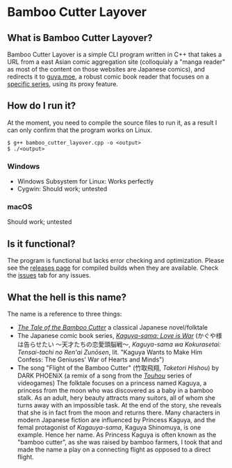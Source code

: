 # Bamboo Cutter Layover

## What is Bamboo Cutter Layover?
Bamboo Cutter Layover is a simple CLI program written in C++ that takes a URL from a east Asian comic aggregation site (colloquialy a "manga reader" as most of the content on those websites are Japanese comics), and redirects it to [guya.moe](https://guya.moe), a robust comic book reader that focuses on a [specific series](https://en.wikipedia.org/wiki/Kaguya-sama:_Love_Is_War), using its proxy feature.

## How do I run it?
At the moment, you need to compile the source files to run it, as a result I can only confirm that the program works on Linux.
```shell
$ g++ bamboo_cutter_layover.cpp -o <output>
$ ./<output>
```
### Windows
- Windows Subsystem for Linux: Works perfectly
- Cygwin: Should work; untested
### macOS
Should work; untested

## Is it functional?
The program is functional but lacks error checking and optimization. Please see the [releases page](https://github.com/MechaDragonX/Majora/releases) for compiled builds when they are available. Check the [issues](https://github.com/MechaDragonX/Bheithir/issues) tab for any issues.

## What the hell is this name?
The name is a reference to three things:
- [*The Tale of the Bamboo Cutter*](https://en.wikipedia.org/wiki/The_Tale_of_the_Bamboo_Cutter) a classical Japanese novel/folktale
- The Japanese comic book series, [*Kaguya-sama: Love is War*](https://en.wikipedia.org/wiki/Kaguya-sama:_Love_Is_War) (かぐや様は告らせたい ～天才たちの恋愛頭脳戦～, *Kaguya-sama wa Kokurasetai: Tensai-tachi no Ren'ai Zunōsen*, lit. "Kaguya Wants to Make Him Confess: The Geniuses' War of Hearts and Minds")
- The song "Flight of the Bamboo Cutter" (竹取飛翔, *Taketori Hishou*) by DARK PHOENiX (a remix of a song from the [*Touhou*](https://en.wikipedia.org/wiki/Touhou_Project) series of videogames)
The folktale focuses on a princess named Kaguya, a princess from the moon who was discovered as a baby in a bamboo stalk. As an adult, hery beauty attracts many suitors, all of whom she turns away with an impossible task. At the end of the story, she reveals that she is in fact from the moon and returns there. Many characters in modern Japanese fiction are influenced by Princess Kaguya, and the femal protagonist of *Kagauya-sama*, Kaguya Shinomuya, is one example. Hence her name. As Princess Kaguya is often known as the "bamboo cutter", as she was raised by bamboo farmers, I took that and made the name a play on a connecting flight as opposed to a direct flight.
